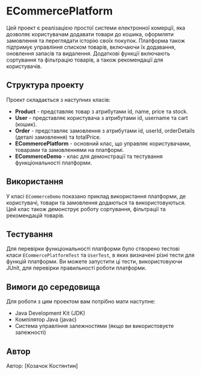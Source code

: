 # ECommercePlatform

Цей проект є реалізацією простої системи електронної комерції, яка дозволяє користувачам додавати товари до кошика, оформляти замовлення та переглядати історію своїх покупок. Платформа також підтримує управління списком товарів, включаючи їх додавання, оновлення запасів та видалення. Додаткові функції включають сортування та фільтрацію товарів, а також рекомендації для користувачів.

## Структура проекту

Проект складається з наступних класів:

- **Product** - представляє товар з атрибутами id, name, price та stock.
- **User** - представляє користувача з атрибутами id, username та cart (кошик).
- **Order** - представляє замовлення з атрибутами id, userId, orderDetails (деталі замовлення) та totalPrice.
- **ECommercePlatform** - основний клас, що управляє користувачами, товарами та замовленнями на платформі.
- **ECommerceDemo** - клас для демонстрації та тестування функціональності платформи.

## Використання

У класі `ECommerceDemo` показано приклад використання платформи, де користувачі, товари та замовлення додаються та використовуються. Цей клас також демонструє роботу сортування, фільтрації та рекомендацій товарів.

## Тестування

Для перевірки функціональності платформи було створено тестові класи `ECommercePlatformTest` та `UserTest`, в яких визначені різні тести для функцій платформи. Ви можете запустити ці тести, використовуючи JUnit, для перевірки правильності роботи платформи.

## Вимоги до середовища

Для роботи з цим проектом вам потрібно мати наступне:

- Java Development Kit (JDK)
- Компілятор Java (javac)
- Система управління залежностями (якщо ви використовуєте залежності)

## Автор

Автор: [Козачок Костянтин]
